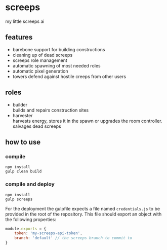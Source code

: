 # screeps
my little screeps ai

## features
- barebone support for building constructions
- cleaning up of dead screeps
- screeps role management
- automatic spawning of most needed roles
- automatic pixel generation
- towers defend against hostile creeps from other users
## roles
- builder  
builds and repairs construction sites
- harvester  
harvests energy, stores it in the spawn or upgrades the room controller. salvages dead screeps
## how to use
### compile
```shell
npm install
gulp clean build
```
### compile and deploy
```shell
npm install
gulp screeps
```
For the deployment the gulpfile expects a file named `credentials.js` to be provided in the root of the repository. This file should export an object with the following properties:
```javascript
module.exports = {
    token: 'my-screeps-api-token',
    branch: 'default' // the screeps branch to commit to
}
```
